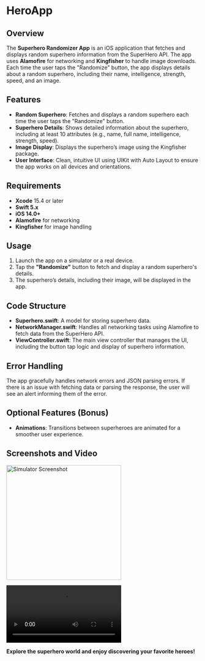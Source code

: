# HeroApp

## Overview
The **Superhero Randomizer App** is an iOS application that fetches and displays random superhero information from the SuperHero API. The app uses **Alamofire** for networking and **Kingfisher** to handle image downloads. Each time the user taps the "Randomize" button, the app displays details about a random superhero, including their name, intelligence, strength, speed, and an image.

## Features
- **Random Superhero**: Fetches and displays a random superhero each time the user taps the "Randomize" button.
- **Superhero Details**: Shows detailed information about the superhero, including at least 10 attributes (e.g., name, full name, intelligence, strength, speed).
- **Image Display**: Displays the superhero’s image using the Kingfisher package.
- **User Interface**: Clean, intuitive UI using UIKit with Auto Layout to ensure the app works on all devices and orientations.

## Requirements
- **Xcode** 15.4 or later
- **Swift 5.x**
- **iOS 14.0+**
- **Alamofire** for networking
- **Kingfisher** for image handling

## Usage

1. Launch the app on a simulator or a real device.
2. Tap the **"Randomize"** button to fetch and display a random superhero's details.
3. The superhero’s details, including their image, will be displayed in the app.

## Code Structure
- **Superhero.swift**: A model for storing superhero data.
- **NetworkManager.swift**: Handles all networking tasks using Alamofire to fetch data from the SuperHero API.
- **ViewController.swift**: The main view controller that manages the UI, including the button tap logic and display of superhero information.

## Error Handling
The app gracefully handles network errors and JSON parsing errors. If there is an issue with fetching data or parsing the response, the user will see an alert informing them of the error.

## Optional Features (Bonus)
- **Animations**: Transitions between superheroes are animated for a smoother user experience.

## Screenshots and Video
<img src="https://github.com/user-attachments/assets/873d9d73-8e13-45a6-9838-998614d50f42" width="300" alt="Simulator Screenshot">

<video src="https://github.com/user-attachments/assets/4e3907ab-04e3-4444-9718-bc1e3df41de9.mp4" controls width="300"></video>



**Explore the superhero world and enjoy discovering your favorite heroes!**  
